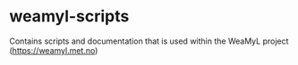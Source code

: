 # weamyl-scripts
Contains scripts and documentation that is used within the WeaMyL project (https://weamyl.met.no)
